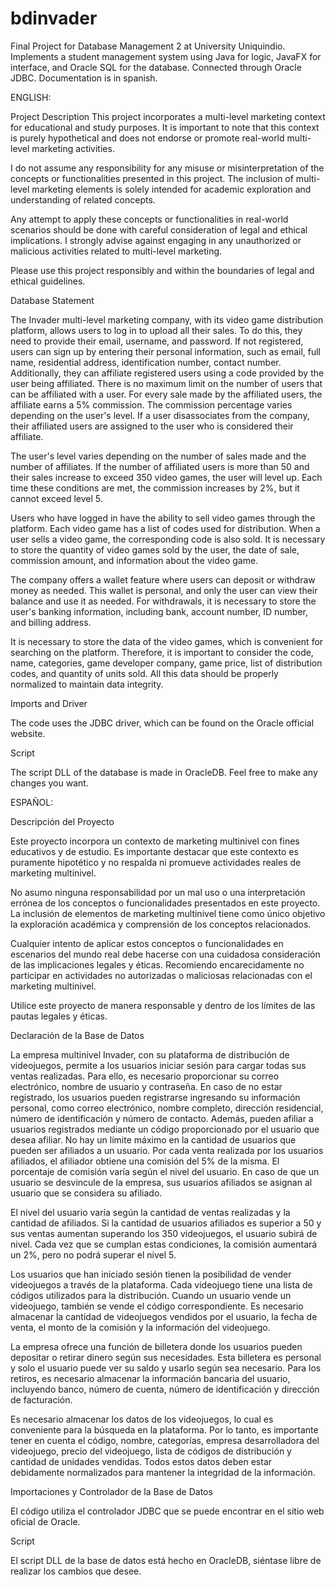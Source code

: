 # bdinvader
Final Project for Database Management 2 at University Uniquindio. Implements a student management system using Java for logic, JavaFX for interface, and Oracle SQL for the database. Connected through Oracle JDBC. Documentation is in spanish.

ENGLISH:

Project Description
This project incorporates a multi-level marketing context for educational and study purposes. It is important to note that this context is purely hypothetical and does not endorse or promote real-world multi-level marketing activities.

I do not assume any responsibility for any misuse or misinterpretation of the concepts or functionalities presented in this project. The inclusion of multi-level marketing elements is solely intended for academic exploration and understanding of related concepts.

Any attempt to apply these concepts or functionalities in real-world scenarios should be done with careful consideration of legal and ethical implications. I strongly advise against engaging in any unauthorized or malicious activities related to multi-level marketing.

Please use this project responsibly and within the boundaries of legal and ethical guidelines.

Database Statement

The Invader multi-level marketing company, with its video game distribution platform, allows users to log in to upload all their sales. To do this, they need to provide their email, username, and password. If not registered, users can sign up by entering their personal information, such as email, full name, residential address, identification number, contact number. Additionally, they can affiliate registered users using a code provided by the user being affiliated. There is no maximum limit on the number of users that can be affiliated with a user. For every sale made by the affiliated users, the affiliate earns a 5% commission. The commission percentage varies depending on the user's level. If a user disassociates from the company, their affiliated users are assigned to the user who is considered their affiliate.

The user's level varies depending on the number of sales made and the number of affiliates. If the number of affiliated users is more than 50 and their sales increase to exceed 350 video games, the user will level up. Each time these conditions are met, the commission increases by 2%, but it cannot exceed level 5.

Users who have logged in have the ability to sell video games through the platform. Each video game has a list of codes used for distribution. When a user sells a video game, the corresponding code is also sold. It is necessary to store the quantity of video games sold by the user, the date of sale, commission amount, and information about the video game.

The company offers a wallet feature where users can deposit or withdraw money as needed. This wallet is personal, and only the user can view their balance and use it as needed. For withdrawals, it is necessary to store the user's banking information, including bank, account number, ID number, and billing address.

It is necessary to store the data of the video games, which is convenient for searching on the platform. Therefore, it is important to consider the code, name, categories, game developer company, game price, list of distribution codes, and quantity of units sold. All this data should be properly normalized to maintain data integrity.

Imports and Driver

The code uses the JDBC driver, which can be found on the Oracle official website.

Script

The script DLL of the database is made in OracleDB. Feel free to make any changes you want.

ESPAÑOL:

Descripción del Proyecto

Este proyecto incorpora un contexto de marketing multinivel con fines educativos y de estudio. Es importante destacar que este contexto es puramente hipotético y no respalda ni promueve actividades reales de marketing multinivel.

No asumo ninguna responsabilidad por un mal uso o una interpretación errónea de los conceptos o funcionalidades presentados en este proyecto. La inclusión de elementos de marketing multinivel tiene como único objetivo la exploración académica y comprensión de los conceptos relacionados.

Cualquier intento de aplicar estos conceptos o funcionalidades en escenarios del mundo real debe hacerse con una cuidadosa consideración de las implicaciones legales y éticas. Recomiendo encarecidamente no participar en actividades no autorizadas o maliciosas relacionadas con el marketing multinivel.

Utilice este proyecto de manera responsable y dentro de los límites de las pautas legales y éticas.

Declaración de la Base de Datos

La empresa multinivel Invader, con su plataforma de distribución de videojuegos, permite a los usuarios iniciar sesión para cargar todas sus ventas realizadas. Para ello, es necesario proporcionar su correo electrónico, nombre de usuario y contraseña. En caso de no estar registrado, los usuarios pueden registrarse ingresando su información personal, como correo electrónico, nombre completo, dirección residencial, número de identificación y número de contacto. Además, pueden afiliar a usuarios registrados mediante un código proporcionado por el usuario que desea afiliar. No hay un límite máximo en la cantidad de usuarios que pueden ser afiliados a un usuario. Por cada venta realizada por los usuarios afiliados, el afiliador obtiene una comisión del 5% de la misma. El porcentaje de comisión varía según el nivel del usuario. En caso de que un usuario se desvincule de la empresa, sus usuarios afiliados se asignan al usuario que se considera su afiliado.

El nivel del usuario varía según la cantidad de ventas realizadas y la cantidad de afiliados. Si la cantidad de usuarios afiliados es superior a 50 y sus ventas aumentan superando los 350 videojuegos, el usuario subirá de nivel. Cada vez que se cumplan estas condiciones, la comisión aumentará un 2%, pero no podrá superar el nivel 5.

Los usuarios que han iniciado sesión tienen la posibilidad de vender videojuegos a través de la plataforma. Cada videojuego tiene una lista de códigos utilizados para la distribución. Cuando un usuario vende un videojuego, también se vende el código correspondiente. Es necesario almacenar la cantidad de videojuegos vendidos por el usuario, la fecha de venta, el monto de la comisión y la información del videojuego.

La empresa ofrece una función de billetera donde los usuarios pueden depositar o retirar dinero según sus necesidades. Esta billetera es personal y solo el usuario puede ver su saldo y usarlo según sea necesario. Para los retiros, es necesario almacenar la información bancaria del usuario, incluyendo banco, número de cuenta, número de identificación y dirección de facturación.

Es necesario almacenar los datos de los videojuegos, lo cual es conveniente para la búsqueda en la plataforma. Por lo tanto, es importante tener en cuenta el código, nombre, categorías, empresa desarrolladora del videojuego, precio del videojuego, lista de códigos de distribución y cantidad de unidades vendidas. Todos estos datos deben estar debidamente normalizados para mantener la integridad de la información.

Importaciones y Controlador de la Base de Datos

El código utiliza el controlador JDBC que se puede encontrar en el sitio web oficial de Oracle.

Script

El script DLL de la base de datos está hecho en OracleDB, siéntase libre de realizar los cambios que desee.
